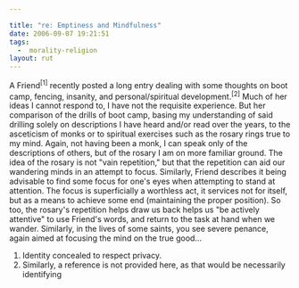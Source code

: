 ```yaml
---

title: "re: Emptiness and Mindfulness"
date: 2006-09-07 19:21:51
tags:
  -  morality-religion
layout: rut
---
```


A Friend<sup>[1]</sup> recently posted a long entry dealing with some thoughts on boot camp, fencing, insanity, and personal/spiritual development.<sup>[2]</sup>  Much of her ideas I cannot respond to, I have not the requisite experience.   But her comparison of the drills of boot camp, basing my understanding of said drilling solely on descriptions I have heard and/or read over the years, to the asceticism of monks or to spiritual exercises such as the rosary rings true to my mind.  Again, not having been a monk, I can speak only of the descriptions of others, but of the rosary I am on more familiar ground.  The idea of the rosary is not "vain repetition," but that the repetition can aid our wandering minds in an attempt to focus.  Similarly, Friend describes it being advisable to find some focus for one's eyes when attempting to stand at attention.  The focus is superficially a worthless act, it services not for itself, but as a means to achieve some end (maintaining the proper position).  So too, the rosary's repetition helps draw us back helps us "be actively attentive" to use Friend's words, and return to the task at hand when we wander.  Similarly, in the lives of some saints, you see severe penance, again aimed at focusing the mind on the true good&#x2026;


<div class="postrefs"><ol>
<li>Identity concealed to respect privacy.</li>
<li>Similarly, a reference is not provided here, as that would be necessarily identifying</li>
</ol></div>

